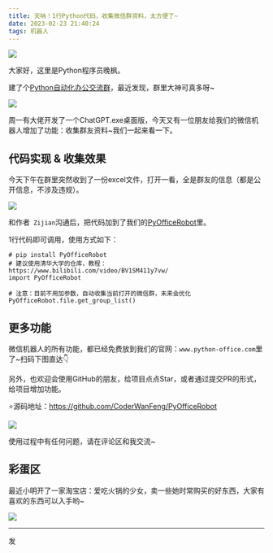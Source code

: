 ```yaml
---
title: 天呐！1行Python代码，收集微信群资料，太方便了~
date: 2023-02-23 21:40:24
tags: 机器人
---
```





![](https://article-1300615378.cos.ap-nanjing.myqcloud.com/pyrobotoffice/get_group_list/cover.jpg)

大家好，这里是Python程序员晚枫。

建了个[Python自动化办公交流群](https://mp.weixin.qq.com/s/KVaOcfrDiZI5KWscuxtpQg)，最近发现，群里大神可真多呀~

![](https://article-1300615378.cos.ap-nanjing.myqcloud.com/pyrobotoffice/get_group_list/exe.png)

周一有大佬开发了一个ChatGPT.exe桌面版，今天又有一位朋友给我们的微信机器人增加了功能：收集群友资料~我们一起来看一下。

## 代码实现 & 收集效果

今天下午在群里突然收到了一份excel文件，打开一看，全是群友的信息（都是公开信息，不涉及违规）。

![](https://article-1300615378.cos.ap-nanjing.myqcloud.com/pyrobotoffice/get_group_list/Snipaste_2023-02-23_21-15-06.jpg)

和作者`` Zijian``沟通后，把代码加到了我们的[PyOfficeRobot](https://mp.weixin.qq.com/s?__biz=MzI2Nzg5MjgyNg==&mid=2247497235&idx=1&sn=55ccaac85777555d97eadd98dfdf6d38&chksm=eaf55726dd82de30671a1bab434036d4de351db025c60f915d3f0c4ed6de4f77ba4e9cf468a5&token=67549948&lang=zh_CN#rd)里。

1行代码即可调用，使用方式如下：
```
# pip install PyOfficeRobot
# 建议使用清华大学的仓库，教程：https://www.bilibili.com/video/BV1SM411y7vw/
import PyOfficeRobot

# 注意：目前不用加参数，自动收集当前打开的微信群，未来会优化
PyOfficeRobot.file.get_group_list()
```

## 更多功能

微信机器人的所有功能，都已经免费放到我们的官网：``www.python-office.com``里了~扫码下图直达👇

另外，也欢迎会使用GitHub的朋友，给项目点点Star，或者通过提交PR的形式，给项目增加功能。

⭐源码地址：https://github.com/CoderWanFeng/PyOfficeRobot


![](https://article-1300615378.cos.ap-nanjing.myqcloud.com/pyrobotoffice/get_group_list/list.jpg)

使用过程中有任何问题，请在评论区和我交流~

## 彩蛋区
最近小明开了一家淘宝店：爱吃火锅的少女，卖一些她时常购买的好东西，大家有喜欢的东西可以入手哟~

![](https://article-1300615378.cos.ap-nanjing.myqcloud.com/pyrobotoffice/get_group_list/taobao.jpg)

---


发
